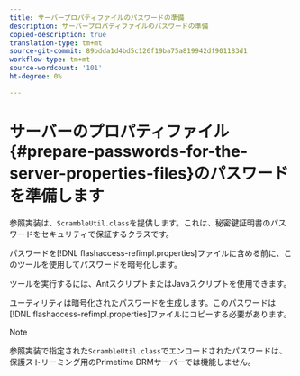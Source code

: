```yaml
---
title: サーバープロパティファイルのパスワードの準備
description: サーバープロパティファイルのパスワードの準備
copied-description: true
translation-type: tm+mt
source-git-commit: 89bdda1d4bd5c126f19ba75a819942df901183d1
workflow-type: tm+mt
source-wordcount: '101'
ht-degree: 0%

---
```



# サーバーのプロパティファイル{#prepare-passwords-for-the-server-properties-files}のパスワードを準備します

参照実装は、`ScrambleUtil.class`を提供します。これは、秘密鍵証明書のパスワードをセキュリティで保証するクラスです。

パスワードを[!DNL flashaccess-refimpl.properties]ファイルに含める前に、このツールを使用してパスワードを暗号化します。

ツールを実行するには、AntスクリプトまたはJavaスクリプトを使用できます。

ユーティリティは暗号化されたパスワードを生成します。このパスワードは[!DNL flashaccess-refimpl.properties]ファイルにコピーする必要があります。

>[!NOTE]
>
>参照実装で指定された`ScrambleUtil.class`でエンコードされたパスワードは、保護ストリーミング用のPrimetime DRMサーバーでは機能しません。
